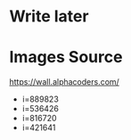 # Write later

# Images Source
https://wall.alphacoders.com/
 - i=889823
 - i=536426
 - i=816720
 - i=421641